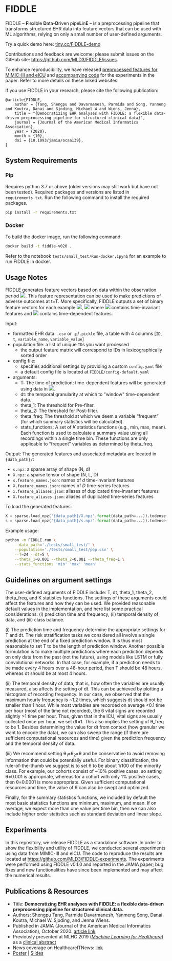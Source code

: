 # FIDDLE

FIDDLE – <b>F</b>lex<b>I</b>ble <b>D</b>ata-<b>D</b>riven pipe<b>L</b>in<b>E</b> – is a preprocessing pipeline that transforms structured EHR data into feature vectors that can be used with ML algorithms, relying on only a small number of user-defined arguments.

Try a quick demo here: [tiny.cc/FIDDLE-demo](https://tiny.cc/FIDDLE-demo)

Contributions and feedback are welcome; please submit issues on the GitHub site: https://github.com/MLD3/FIDDLE/issues. 

To enhance reproducibility, we have released [preprocessed features for MIMIC-III and eICU](https://physionet.org/content/mimic-eicu-fiddle-feature/1.0.0/) and [accompanying code](https://github.com/MLD3/FIDDLE-experiments/tree/jamia-replication) for the experiments in the paper. Refer to more details on these linked websites. 

If you use FIDDLE in your research, please cite the following publication:

```
@article{FIDDLE,
    author = {Tang, Shengpu and Davarmanesh, Parmida and Song, Yanmeng and Koutra, Danai and Sjoding, Michael W and Wiens, Jenna},
    title = "{Democratizing EHR analyses with FIDDLE: a flexible data-driven preprocessing pipeline for structured clinical data}",
    journal = {Journal of the American Medical Informatics Association},
    year = {2020},
    month = {10},
    doi = {10.1093/jamia/ocaa139},
}
```

## System Requirements

### Pip
Requires python 3.7 or above (older versions may still work but have not been tested). Required packages and versions are listed in `requirements.txt`. Run the following command to install the required packages. 
```bash
pip install -r requirements.txt
```

### Docker
To build the docker image, run the following command:
```bash
docker build -t fiddle-v020 .
```
Refer to the notebook `tests/small_test/Run-docker.ipynb` for an example to run FIDDLE in docker. 


## Usage Notes
FIDDLE generates feature vectors based on data within the observation period <img src="https://render.githubusercontent.com/render/math?math=t\in[0,T]">. This feature representation can be used to make predictions of adverse outcomes at t=T. More specifically, FIDDLE outputs a set of binary feature vectors for each example <img src="https://render.githubusercontent.com/render/math?math=i">, <img src="https://render.githubusercontent.com/render/math?math=\{(s_i,x_i)\ \text{for}\ i=1 \dots N\}"> where <img src="https://render.githubusercontent.com/render/math?math=s_i \in \mathbb{R}^d"> contains time-invariant features and <img src="https://render.githubusercontent.com/render/math?math=x_i \in \mathbb{R}^{L \times D}"> contains time-dependent features.

Input:
- formatted EHR data: `.csv` or `.p`/`.pickle` file, a table with 4 columns \[`ID`, `t`, `variable_name`, `variable_value`\]
- population file: a list of unique `ID`s you want processed
    - the output feature matrix will correspond to IDs in lexicographically sorted order
- config file:
    - specifies additional settings by providing a custom `config.yaml` file
    - a default config file is located at `FIDDLE/config-default.yaml`
- arguments:
    - T: The time of prediction; time-dependent features will be generated using data in <img src="https://render.githubusercontent.com/render/math?math=t\in[0,T]">.
    - dt: the temporal granularity at which to "window" time-dependent data.
    - theta_1: The threshold for Pre-filter.
    - theta_2: The threshold for Post-filter.
    - theta_freq: The threshold at which we deem a variable “frequent” (for which summary statistics will be calculated).
    - stats_functions: A set of 𝐾 statistics functions (e.g., min, max, mean). Each function is used to calculate a summary value using all recordings within a single time bin. These functions are only applicable to “frequent” variables as determined by theta_freq.

Output: The generated features and associated metadata are located in `{data_path}/`:

- `s.npz`: a sparse array of shape (N, d)
- `X.npz`: a sparse tensor of shape (N, L, D)
- `s.feature_names.json`: names of _d_ time-invariant features
- `X.feature_names.json`: names of _D_ time-series features
- `x.feature_aliases.json`: aliases of duplicated time-invariant features
- `X.feature_aliases.json`: aliases of duplicated time-series features


To load the generated features:
```python
X = sparse.load_npz('{data_path}/X.npz'.format(data_path=...)).todense()
s = sparse.load_npz('{data_path}/s.npz'.format(data_path=...)).todense()
```


Example usage:
```bash
python -m FIDDLE.run \
    --data_path='./tests/small_test/' \
    --population='./tests/small_test/pop.csv' \
    --T=24 --dt=5 \
    --theta_1=0.001 --theta_2=0.001 --theta_freq=1 \
    --stats_functions 'min' 'max' 'mean'
```

## Guidelines on argument settings
The user-defined arguments of FIDDLE include: T, dt, theta_1, theta_2, theta_freq, and K statistics functions. The settings of these arguments could affect the features and how they can be used. We provided reasonable default values in the implementation, and here list some practical considerations: (i) prediction time and frequency, (ii) temporal density of data, and (iii) class balance.

(i) The prediction time and frequency determine the appropriate settings for T and dt. The risk stratification tasks we considered all involve a single prediction at the end of a fixed prediction window. It is thus most reasonable to set T to be the length of prediction window. Another possible formulation is to make multiple predictions where each prediction depends on only data from the past (not the future), using models like LSTM or fully convolutional networks. In that case, for example, if a prediction needs to be made every 4 hours over a 48-hour period, then T should be 48 hours, whereas dt should be at most 4 hours.

(ii) The temporal density of data, that is, how often the variables are usually measured, also affects the setting of dt. This can be achieved by plotting a histogram of recording frequency. In our case, we observed that the maximum hourly frequency is ~1.2 times, which suggests dt should not be smaller than 1 hour. While most variables are recorded on average <0.1 time per hour (most of the time not recorded), the 6 vital signs are recorded slightly >1 time per hour. Thus, given that in the ICU, vital signs are usually collected once per hour, we set dt=1. This also implies the setting of θ_freq to be 1. Besides determining the value for dt from context (how granular we want to encode the data), we can also sweep the range (if there are sufficient computational resources and time) given the prediction frequency and the temporal density of data.

(iii) We recommend setting θ<sub>1</sub>=θ<sub>2</sub>=θ and be conservative to avoid removing information that could be potentially useful. For binary classification, the rule-of-the-thumb we suggest is to set θ to be about 1/100 of the minority class. For example, our cohorts consist of ~10% positive cases, so setting θ=0.001 is appropriate, whereas for a cohort with only 1% positive cases, then θ=0.0001 is more appropriate. Given sufficient computational resources and time, the value of θ can also be swept and optimized.

Finally, for the summary statistics functions, we included by default the most basic statistics functions are minimum, maximum, and mean. If on average, we expect more than one value per time bin, then we can also include higher order statistics such as standard deviation and linear slope.


## Experiments

In this repository, we release FIDDLE as a standalone software. In order to show the flexibility and utility of FIDDLE, we conducted several experiments using data from MIMIC-III and eICU. The code to reproduce the results are located at https://github.com/MLD3/FIDDLE-experiments. The experiments were performed using FIDDLE v0.1.0 and reported in the JAMIA paper; bug fixes and new functionalities have since been implemented and may affect the numerical results.


## Publications & Resources
- Title: <b>Democratizing EHR analyses with FIDDLE: a flexible data-driven preprocessing pipeline for structured clinical data.</b>
- Authors: Shengpu Tang, Parmida Davarmanesh, Yanmeng Song, Danai Koutra, Michael W. Sjoding, and Jenna Wiens.
- Published in JAMIA (Journal of the American Medical Informatics Association), October 2020: [article link](https://doi.org/10.1093/jamia/ocaa139)
- Previously presented at MLHC 2019 (<i>[Machine Learning for Healthcare](https://www.mlforhc.org/)</i>) as a [clinical abstract](https://www.mlforhc.org/s/Sjoding-jete.pdf)
- News coverage on HealthcareITNews: [link](https://www.healthcareitnews.com/news/new-framework-helps-streamline-ehr-data-extraction)
- [Poster](https://www.dropbox.com/s/5rid9x12w6f8u50/MLHC%202019%20-%20FIDDLE%20poster.pdf?dl=0) | [Slides](https://www.dropbox.com/s/e6e1tfen2ae85hn/FIDDLE%20-%20MiCHAMP%2020200110%20final.pptx?dl=0)
